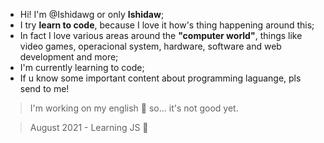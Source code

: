 - Hi! I'm @Ishidawg or only **Ishidaw**;
- I try **learn to code**, because I love it how's thing happening around this;
- In fact I love various areas around the **"computer world"**, things like video games, operacional system, hardware, software and web development and more;
- I'm currently learning to code;
- If u know some important content about programming laguange, pls send to me!

> I'm working on my english :closed_book: so... it's not good yet.

> August 2021 - Learning JS 📜


<!---
Ishidawg/Ishidawg is a ✨ special ✨ repository because its `README.md` (this file) appears on your GitHub profile.
You can click the Preview link to take a look at your changes.
--->
